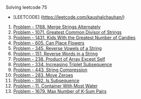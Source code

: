 Solving leetcode 75

- [LEETCODE] (https://leetcode.com/kaushalchauhan/)

1. [Problem - 1768. Merge Strings Alternately](https://leetcode.com/problems/merge-strings-alternately/description)
2. [Problem - 1071. Greatest Common Divisor of Strings](https://leetcode.com/problems/greatest-common-divisor-of-strings/description)
3. [Problem - 1431. Kids With the Greatest Number of Candies](https://leetcode.com/problems/kids-with-the-greatest-number-of-candies/descriptions)
4. [Problem - 605. Can Place Flowers](https://leetcode.com/problems/can-place-flowers/description)
5. [Problem - 345. Reverse Vowels of a String](https://leetcode.com/problems/reverse-vowels-of-a-string/description)
6. [Problem - 151. Reverse Words in a String](https://leetcode.com/problems/reverse-words-in-a-string)
7. [Problem - 238. Product of Array Except Self](https://leetcode.com/problems/product-of-array-except-self/description)
8. [Problem - 334. Increasing Triplet Subsequence](https://leetcode.com/problems/increasing-triplet-subsequence/description)
9. [Problem - 443. String Compression](https://leetcode.com/problems/string-compression/description)
10. [Problem - 283. Move Zeroes](https://leetcode.com/problems/move-zeroes/description)
11. [Problem - 392. Is Subsequence](https://leetcode.com/problems/is-subsequence/description)
12. [Problem - 11. Container With Most Water](https://leetcode.com/problems/container-with-most-water/description)
13. [Problem - 1679. Max Number of K-Sum Pairs](https://leetcode.com/problems/max-number-of-k-sum-pairs/description)
